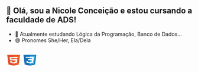 ## 👋 Olá, sou a Nicole Conceição e estou cursando a faculdade de ADS!
- 🌱 Atualmente estudando Lógica da Programação, Banco de Dados...
- 😄 Pronomes She/Her, Ela/Dela

<div style="display: inline_block"><br>
  <img align="center" alt="Nick-HTML" height="30" width="40" src="https://raw.githubusercontent.com/devicons/devicon/master/icons/html5/html5-original.svg">
  <img align="center" alt="Nick-CSS" height="30" width="40" src="https://raw.githubusercontent.com/devicons/devicon/master/icons/css3/css3-original.svg">
</div>
  

